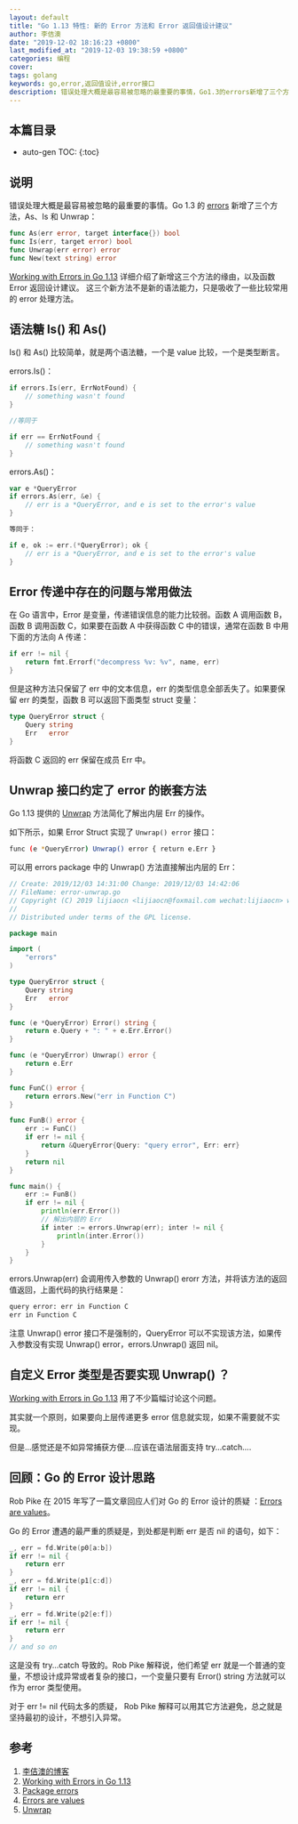 ```yaml
---
layout: default
title: "Go 1.13 特性: 新的 Error 方法和 Error 返回值设计建议"
author: 李佶澳
date: "2019-12-02 18:16:23 +0800"
last_modified_at: "2019-12-03 19:38:59 +0800"
categories: 编程
cover:
tags: golang
keywords: go,error,返回值设计,error接口
description: 错误处理大概是最容易被忽略的最重要的事情，Go1.3的errors新增了三个方法As、Is和Unwrap
---
```


## 本篇目录

* auto-gen TOC:
{:toc}

## 说明

错误处理大概是最容易被忽略的最重要的事情。Go 1.3 的 [errors][3] 新增了三个方法，As、Is 和 Unwrap：

```go
func As(err error, target interface{}) bool
func Is(err, target error) bool
func Unwrap(err error) error
func New(text string) error
```

[Working with Errors in Go 1.13][2] 详细介绍了新增这三个方法的缘由，以及函数 Error 返回设计建议。
这三个新方法不是新的语法能力，只是吸收了一些比较常用的 error 处理方法。

## 语法糖 Is() 和 As()

Is() 和 As() 比较简单，就是两个语法糖，一个是 value 比较，一个是类型断言。

errors.Is()：

```go
if errors.Is(err, ErrNotFound) {
    // something wasn't found
}

//等同于

if err == ErrNotFound {
    // something wasn't found
}

```

errors.As()：

```go
var e *QueryError
if errors.As(err, &e) {
    // err is a *QueryError, and e is set to the error's value
}

等同于：

if e, ok := err.(*QueryError); ok {
    // err is a *QueryError, and e is set to the error's value
}
```

## Error 传递中存在的问题与常用做法

在 Go 语言中，Error 是变量，传递错误信息的能力比较弱。函数 A 调用函数 B，函数 B 调用函数 C，如果要在函数 A 中获得函数 C 中的错误，通常在函数 B 中用下面的方法向 A 传递：

```go
if err != nil {
    return fmt.Errorf("decompress %v: %v", name, err)
}
```

但是这种方法只保留了 err 中的文本信息，err 的类型信息全部丢失了。如果要保留 err 的类型，函数 B 可以返回下面类型 struct 变量：

```go
type QueryError struct {
    Query string
    Err   error
}
```

将函数 C 返回的 err 保留在成员 Err 中。

## Unwrap 接口约定了 error 的嵌套方法

Go 1.13 提供的 [Unwrap][5] 方法简化了解出内层 Err 的操作。

如下所示，如果 Error Struct 实现了 `Unwrap() error` 接口：

```sh
func (e *QueryError) Unwrap() error { return e.Err }
```

可以用 errors package 中的 Unwrap() 方法直接解出内层的 Err：

```go
// Create: 2019/12/03 14:31:00 Change: 2019/12/03 14:42:06
// FileName: error-unwrap.go
// Copyright (C) 2019 lijiaocn <lijiaocn@foxmail.com wechat:lijiaocn> wechat:lijiaocn
//
// Distributed under terms of the GPL license.

package main

import (
    "errors"
)

type QueryError struct {
    Query string
    Err   error
}

func (e *QueryError) Error() string {
    return e.Query + ": " + e.Err.Error()
}

func (e *QueryError) Unwrap() error {
    return e.Err
}

func FunC() error {
    return errors.New("err in Function C")
}

func FunB() error {
    err := FunC()
    if err != nil {
        return &QueryError{Query: "query error", Err: err}
    }
    return nil
}

func main() {
    err := FunB()
    if err != nil {
        println(err.Error())
        // 解出内层的 Err
        if inter := errors.Unwrap(err); inter != nil {
            println(inter.Error())
        }
    }
}
```

errors.Unwrap(err) 会调用传入参数的 Unwrap() erorr 方法，并将该方法的返回值返回，上面代码的执行结果是：

```sh
query error: err in Function C
err in Function C
```

注意 Unwrap() error 接口不是强制的，QueryError 可以不实现该方法，如果传入参数没有实现 Unwrap() error，errors.Unwrap() 返回 nil。

## 自定义 Error 类型是否要实现 Unwrap() ？

[Working with Errors in Go 1.13][2] 用了不少篇幅讨论这个问题。

其实就一个原则，如果要向上层传递更多 error 信息就实现，如果不需要就不实现。

但是...感觉还是不如异常捕获方便....应该在语法层面支持 try...catch....

## 回顾：Go 的 Error 设计思路

Rob Pike 在 2015 年写了一篇文章回应人们对 Go 的 Error 设计的质疑 ：[Errors are values][4]。

Go 的 Error 遭遇的最严重的质疑是，到处都是判断 err 是否 nil 的语句，如下：

```go
_, err = fd.Write(p0[a:b])
if err != nil {
    return err
}
_, err = fd.Write(p1[c:d])
if err != nil {
    return err
}
_, err = fd.Write(p2[e:f])
if err != nil {
    return err
}
// and so on
```

这是没有 try...catch 导致的。Rob Pike 解释说，他们希望 err 就是一个普通的变量，不想设计成异常或者复杂的接口，一个变量只要有 Error() string 方法就可以作为 error 类型使用。

对于 err != nil 代码太多的质疑， Rob Pike 解释可以用其它方法避免，总之就是坚持最初的设计，不想引入异常。

## 参考

1. [李佶澳的博客][1]
2. [Working with Errors in Go 1.13][2]
3. [Package errors][3]
4. [Errors are values][4]
5. [Unwrap][5]

[1]: https://www.lijiaocn.com "李佶澳的博客"
[2]: https://blog.golang.org/go1.13-errors "Working with Errors in Go 1.13"
[3]: https://golang.org/pkg/errors/#pkg-index "Package errors"
[4]: https://blog.golang.org/errors-are-values "Errors are values"
[5]: https://golang.org/pkg/errors/#Unwrap "Unwrap"
